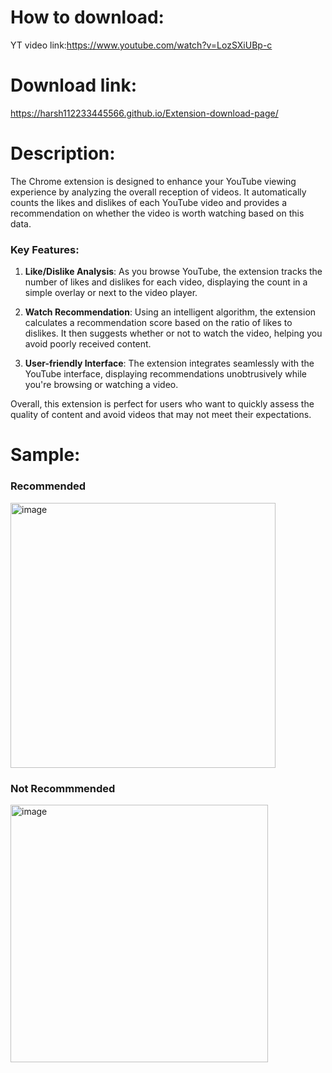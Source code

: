 
# How to download:
  YT video link:https://www.youtube.com/watch?v=LozSXiUBp-c

# Download link:
 https://harsh112233445566.github.io/Extension-download-page/

# Description:
  The Chrome extension is designed to enhance your YouTube viewing experience by analyzing the overall reception of videos. It automatically counts the likes and dislikes of each YouTube video and provides a recommendation on whether the video is worth watching based on this data.

### Key Features:
1. **Like/Dislike Analysis**: As you browse YouTube, the extension tracks the number of likes and dislikes for each video, displaying the count in a simple overlay or next to the video player.
  
2. **Watch Recommendation**: Using an intelligent algorithm, the extension calculates a recommendation score based on the ratio of likes to dislikes. It then suggests whether or not to watch the video, helping you avoid poorly received content.
   
3. **User-friendly Interface**: The extension integrates seamlessly with the YouTube interface, displaying recommendations unobtrusively while you're browsing or watching a video.
    
Overall, this extension is perfect for users who want to quickly assess the quality of content and avoid videos that may not meet their expectations.

# Sample:
### Recommended
  <img width="424" alt="image" src="https://github.com/user-attachments/assets/152b48ef-5222-4747-a5d5-34ea57085272">

### Not Recommmended
   <img width="412" alt="image" src="https://github.com/user-attachments/assets/0283fd21-74c5-4645-87cd-1f1960cdf97e">

  
